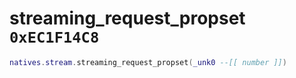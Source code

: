 # streaming_request_propset `0xEC1F14C8`

```lua
natives.stream.streaming_request_propset(_unk0 --[[ number ]])
```